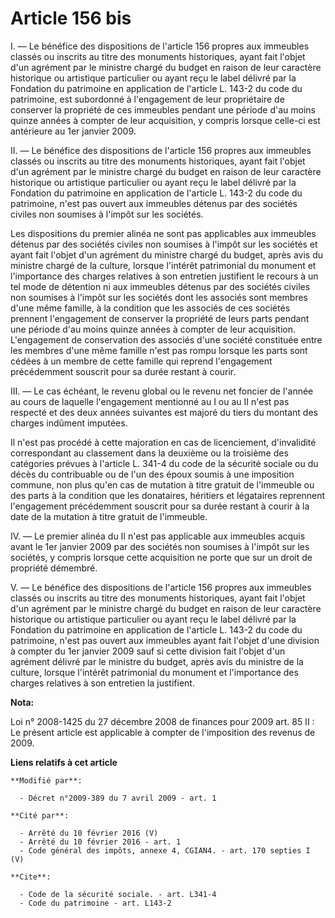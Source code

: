 # Article 156 bis

I. ― Le bénéfice des dispositions de l'article 156 propres aux immeubles classés ou inscrits au titre des monuments
historiques, ayant fait l'objet d'un agrément par le ministre chargé du budget en raison de leur caractère historique ou
artistique particulier ou ayant reçu le label délivré par la Fondation du patrimoine en application de l'article L. 143-2 du
code du patrimoine, est subordonné à l'engagement de leur propriétaire de conserver la propriété de ces immeubles pendant une
période d'au moins quinze années à compter de leur acquisition, y compris lorsque celle-ci est antérieure au 1er janvier
2009.

II. ― Le bénéfice des dispositions de l'article 156 propres aux immeubles classés ou inscrits au titre des monuments
historiques, ayant fait l'objet d'un agrément par le ministre chargé du budget en raison de leur caractère historique ou
artistique particulier ou ayant reçu le label délivré par la Fondation du patrimoine en application de l'article L. 143-2 du
code du patrimoine, n'est pas ouvert aux immeubles détenus par des sociétés civiles non soumises à l'impôt sur les sociétés.

Les dispositions du premier alinéa ne sont pas applicables aux immeubles détenus par des sociétés civiles non soumises à
l'impôt sur les sociétés et ayant fait l'objet d'un agrément du ministre chargé du budget, après avis du ministre chargé de
la culture, lorsque l'intérêt patrimonial du monument et l'importance des charges relatives à son entretien justifient le
recours à un tel mode de détention ni aux immeubles détenus par des sociétés civiles non soumises à l'impôt sur les sociétés
dont les associés sont membres d'une même famille, à la condition que les associés de ces sociétés prennent l'engagement de
conserver la propriété de leurs parts pendant une période d'au moins quinze années à compter de leur acquisition.
L'engagement de conservation des associés d'une société constituée entre les membres d'une même famille n'est pas rompu
lorsque les parts sont cédées à un membre de cette famille qui reprend l'engagement précédemment souscrit pour sa durée
restant à courir.

III. ― Le cas échéant, le revenu global ou le revenu net foncier de l'année au cours de laquelle l'engagement mentionné au I
ou au II n'est pas respecté et des deux années suivantes est majoré du tiers du montant des charges indûment imputées.

Il n'est pas procédé à cette majoration en cas de licenciement, d'invalidité correspondant au classement dans la deuxième ou
la troisième des catégories prévues à l'article L. 341-4 du code de la sécurité sociale ou du décès du contribuable ou de
l'un des époux soumis à une imposition commune, non plus qu'en cas de mutation à titre gratuit de l'immeuble ou des parts à
la condition que les donataires, héritiers et légataires reprennent l'engagement précédemment souscrit pour sa durée restant
à courir à la date de la mutation à titre gratuit de l'immeuble.

IV. ― Le premier alinéa du II n'est pas applicable aux immeubles acquis avant le 1er janvier 2009 par des sociétés non
soumises à l'impôt sur les sociétés, y compris lorsque cette acquisition ne porte que sur un droit de propriété démembré.

V. ― Le bénéfice des dispositions de l'article 156 propres aux immeubles classés ou inscrits au titre des monuments
historiques, ayant fait l'objet d'un agrément par le ministre chargé du budget en raison de leur caractère historique ou
artistique particulier ou ayant reçu le label délivré par la Fondation du patrimoine en application de l'article L. 143-2 du
code du patrimoine, n'est pas ouvert aux immeubles ayant fait l'objet d'une division à compter du 1er janvier 2009 sauf si
cette division fait l'objet d'un agrément délivré par le ministre du budget, après avis du ministre de la culture, lorsque
l'intérêt patrimonial du monument et l'importance des charges relatives à son entretien la justifient.

**Nota:**

Loi n° 2008-1425 du 27 décembre 2008 de finances pour 2009 art. 85 II : Le présent article est applicable à compter de
l'imposition des revenus de  2009.

**Liens relatifs à cet article**

	**Modifié par**:

	  - Décret n°2009-389 du 7 avril 2009 - art. 1

	**Cité par**:

	  - Arrêté du 10 février 2016 (V)
	  - Arrêté du 10 février 2016 - art. 1
	  - Code général des impôts, annexe 4, CGIAN4. - art. 170 septies I (V)

	**Cite**:

	  - Code de la sécurité sociale. - art. L341-4
	  - Code du patrimoine - art. L143-2
